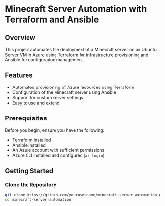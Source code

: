 # Minecraft Server Automation with Terraform and Ansible

## Overview

This project automates the deployment of a Minecraft server on an Ubuntu Server VM in Azure using Terraform for infrastructure provisioning and Ansible for configuration management.

## Features

- Automated provisioning of Azure resources using Terraform
- Configuration of the Minecraft server using Ansible
- Support for custom server settings
- Easy to use and extend

## Prerequisites

Before you begin, ensure you have the following:

- [Terraform](https://www.terraform.io/downloads.html) installed
- [Ansible](https://docs.ansible.com/ansible/latest/installation_guide/intro_installation.html) installed
- An Azure account with sufficient permissions
- Azure CLI installed and configured (`az login`)

## Getting Started

### Clone the Repository

```bash
git clone https://github.com/yourusername/minecraft-server-automation.git
cd minecraft-server-automation
